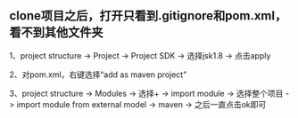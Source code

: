 
## clone项目之后，打开只看到.gitignore和pom.xml，看不到其他文件夹

1、project structure -> Project -> Project SDK -> 选择jsk1.8 -> 点击apply

2、对pom.xml，右键选择“add as maven project”

3、project structure -> Modules -> 选择+ -> import module -> 选择整个项目 -> import module from external model -> maven -> 之后一直点击ok即可



















